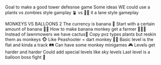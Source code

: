 Goal to make a good tower defesnse game
Some ideas
WE could use a plants vs zombies style gamplay 🪴 vs 🧟‍♂️
it a lane style gameplay

MONKEYS VS BALLOONS 2
The currency is banana 🍌
Start with a certain amount of banana 🍌💸
How to make banana monkey get a farmer 👨‍🌾🐵
Instead of lawnmowers we have cactus🌵
Copy pvz types plants but reskin them as monkeys 🐵
Like Peashooter = dart monkey 🎯🐒
Basic level is the flat and kinda a track 🛤️
Can have some monkey minigames 🎮
Levels get harder and harder
Could add special levels like sky levels 
Last level is a balloon boss fight 🎈
